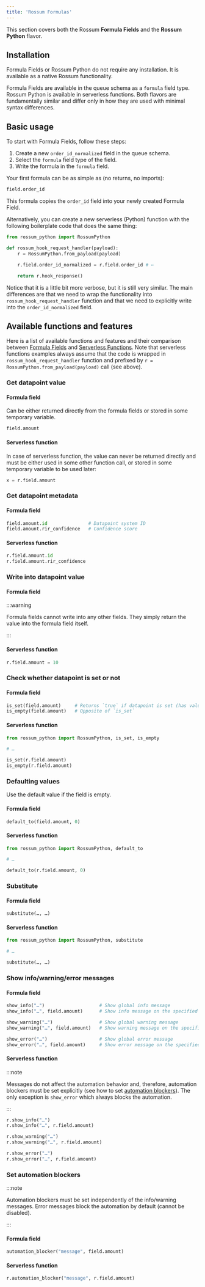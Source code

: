 ```yaml
---
title: 'Rossum Formulas'
---
```


This section covers both the Rossum **Formula Fields** and the **Rossum Python** flavor.

## Installation

Formula Fields or Rossum Python do not require any installation. It is available as a native Rossum functionality.

Formula Fields are available in the queue schema as a `formula` field type. Rossum Python is available in serverless functions. Both flavors are fundamentally similar and differ only in how they are used with minimal syntax differences.

## Basic usage

To start with Formula Fields, follow these steps:

1. Create a new `order_id_normalized` field in the queue schema.
1. Select the `formula` field type of the field.
1. Write the formula in the `formula` field.

Your first formula can be as simple as (no returns, no imports):

```py
field.order_id
```

This formula copies the `order_id` field into your newly created Formula Field.

Alternatively, you can create a new serverless (Python) function with the following boilerplate code that does the same thing:

```py
from rossum_python import RossumPython

def rossum_hook_request_handler(payload):
    r = RossumPython.from_payload(payload)

    r.field.order_id_normalized = r.field.order_id # ←

    return r.hook_response()
```

Notice that it is a little bit more verbose, but it is still very similar. The main differences are that we need to wrap the functionality into `rossum_hook_request_handler` function and that we need to explicitly write into the `order_id_normalized` field.

## Available functions and features

Here is a list of available functions and features and their comparison between [Formula Fields](./formula-fields.md) and [Serverless Functions](./serverless-functions.md). Note that serverless functions examples always assume that the code is wrapped in `rossum_hook_request_handler` function and prefixed by `r = RossumPython.from_payload(payload)` call (see above).

### Get datapoint value

#### Formula field

Can be either returned directly from the formula fields or stored in some temporary variable.

```py
field.amount
```

#### Serverless function

In case of serverless function, the value can never be returned directly and must be either used in some other function call, or stored in some temporary variable to be used later:

```py
x = r.field.amount
```

### Get datapoint metadata

#### Formula field

```py
field.amount.id               # Datapoint system ID
field.amount.rir_confidence   # Confidence score
```

#### Serverless function

```py
r.field.amount.id
r.field.amount.rir_confidence
```

### Write into datapoint value

#### Formula field

:::warning

Formula fields cannot write into any other fields. They simply return the value into the formula field itself.

:::

#### Serverless function

```py
r.field.amount = 10
```

### Check whether datapoint is set or not

#### Formula field

```py
is_set(field.amount)     # Returns `true` if datapoint is set (has value)
is_empty(field.amount)   # Opposite of `is_set`
```

#### Serverless function

```py
from rossum_python import RossumPython, is_set, is_empty

# …

is_set(r.field.amount)
is_empty(r.field.amount)
```

### Defaulting values

Use the default value if the field is empty.

#### Formula field

```py
default_to(field.amount, 0)
```

#### Serverless function

```py
from rossum_python import RossumPython, default_to

# …

default_to(r.field.amount, 0)
```

### Substitute

#### Formula field

```py
substitute(…, …)
```

#### Serverless function

```py
from rossum_python import RossumPython, substitute

# …

substitute(…, …)
```

### Show info/warning/error messages

#### Formula field

```py
show_info("…")                    # Show global info message
show_info("…", field.amount)      # Show info message on the specified field

show_warning("…")                 # Show global warning message
show_warning("…", field.amount)   # Show warning message on the specified field

show_error("…")                   # Show global error message
show_error("…", field.amount)     # Show error message on the specified field
```

#### Serverless function

:::note

Messages do not affect the automation behavior and, therefore, automation blockers must be set explicitly (see how to set [automation blockers](#set-automation-blockers)). The only exception is `show_error` which always blocks the automation.

:::

```py
r.show_info("…")
r.show_info("…", r.field.amount)

r.show_warning("…")
r.show_warning("…", r.field.amount)

r.show_error("…")
r.show_error("…", r.field.amount)
```

### Set automation blockers

:::note

Automation blockers must be set independently of the info/warning messages. Error messages block the automation by default (cannot be disabled).

:::

#### Formula field

```py
automation_blocker("message", field.amount)
```

#### Serverless function

```py
r.automation_blocker("message", r.field.amount)
```
